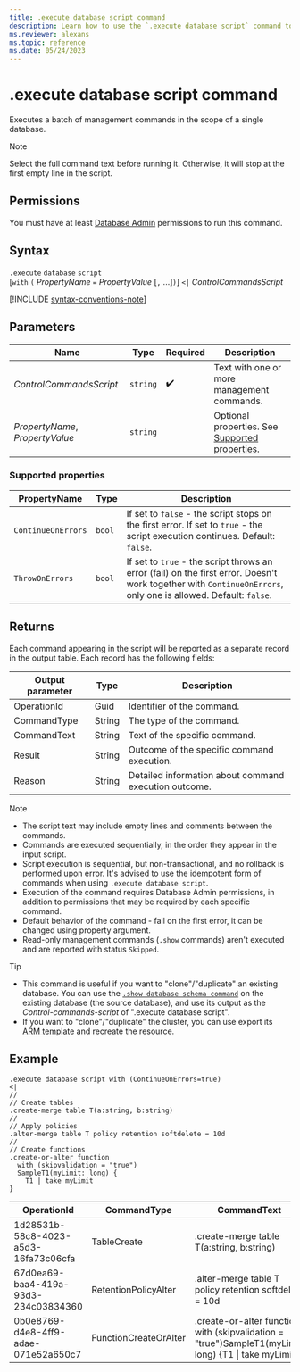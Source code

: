 ```yaml
---
title: .execute database script command
description: Learn how to use the `.execute database script` command to execute a batch of management commands in the scope of a single database.
ms.reviewer: alexans
ms.topic: reference
ms.date: 05/24/2023
---
```

# .execute database script command

Executes a batch of management commands in the scope of a single database.

> [!NOTE]
> Select the full command text before running it. Otherwise, it will stop at the first empty line in the script.

## Permissions

You must have at least [Database Admin](access-control/role-based-access-control.md) permissions to run this command.

## Syntax

`.execute` `database` `script`  
[`with` `(` *PropertyName* `=` *PropertyValue* [`,` ...]`)`] `<|` *ControlCommandsScript*

[!INCLUDE [syntax-conventions-note](../../includes/syntax-conventions-note.md)]

## Parameters

|Name|Type|Required|Description|
|--|--|--|--|
|*ControlCommandsScript*| `string` | :heavy_check_mark:| Text with one or more management commands.|
|*PropertyName*, *PropertyValue*| `string` || Optional properties. See [Supported properties](#supported-properties).|

### Supported properties

| PropertyName | Type | Description |
|--|--|--|
| `ContinueOnErrors` | `bool` | If set to `false` - the script stops on the first error. If set to `true` - the script execution continues. Default: `false`. |
| `ThrowOnErrors` | `bool` | If set to `true` - the script throws an error (fail) on the first error. Doesn't work together with `ContinueOnErrors`, only one is allowed. Default: `false`. |

## Returns

Each command appearing in the script will be reported as a separate record in the output table. Each record has the following fields:

|Output parameter |Type |Description|
|---|---|--- |
|OperationId  |Guid |Identifier of the command.|
|CommandType  |String |The type of the command.|
|CommandText  |String |Text of the specific command.|
|Result|String|Outcome of the specific command execution.|
|Reason|String|Detailed information about command execution outcome.|

>[!NOTE]
>
>* The script text may include empty lines and comments between the commands.
>* Commands are executed sequentially, in the order they appear in the input script.
>* Script execution is sequential, but non-transactional, and no rollback is performed upon error. It's advised to use the idempotent form of commands when using `.execute database script`.
>* Execution of the command requires Database Admin permissions, in addition to permissions that may be required by each specific command.
>* Default behavior of the command - fail on the first error, it can be changed using property argument.
>* Read-only management commands (`.show` commands) aren't executed and are reported with status `Skipped`.

>[!Tip]
>
>* This command is useful if you want to "clone"/"duplicate" an existing database. You can use the [`.show database schema command`](show-schema-database.md) on the existing database (the source database), and use its output as the *Control-commands-script* of ".execute database script".
>* If you want to "clone"/"duplicate" the cluster, you can use export its [ARM template](/azure/azure-resource-manager/templates/export-template-portal#export-template-from-a-resource) and recreate the resource.

## Example

```kusto
.execute database script with (ContinueOnErrors=true)
<|
//
// Create tables
.create-merge table T(a:string, b:string)
//
// Apply policies
.alter-merge table T policy retention softdelete = 10d 
//
// Create functions
.create-or-alter function
  with (skipvalidation = "true") 
  SampleT1(myLimit: long) { 
    T1 | take myLimit
}
```

|OperationId|CommandType|CommandText|Result|Reason|
|---|---|---|---|---|
|1d28531b-58c8-4023-a5d3-16fa73c06cfa|TableCreate|.create-merge table T(a:string, b:string)|Completed||
|67d0ea69-baa4-419a-93d3-234c03834360|RetentionPolicyAlter|.alter-merge table T policy retention softdelete = 10d|Completed||
|0b0e8769-d4e8-4ff9-adae-071e52a650c7|FunctionCreateOrAlter|.create-or-alter function  with (skipvalidation = "true")SampleT1(myLimit: long) {T1 \| take myLimit}|Completed||
